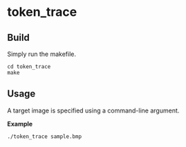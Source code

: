 # token_trace

## Build

Simply run the makefile.

```
cd token_trace
make
```

## Usage

A target image is specified using a command-line argument.

**Example**

```
./token_trace sample.bmp
```
